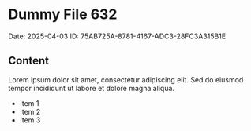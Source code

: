 # Dummy File 632

Date: 2025-04-03
ID: 75AB725A-8781-4167-ADC3-28FC3A315B1E

## Content

Lorem ipsum dolor sit amet, consectetur adipiscing elit.
Sed do eiusmod tempor incididunt ut labore et dolore magna aliqua.

* Item 1
* Item 2
* Item 3
